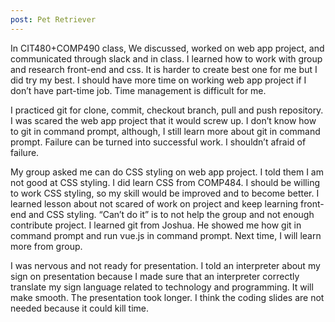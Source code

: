 ```yaml
---
post: Pet Retriever
---
```


In CIT480+COMP490 class, We discussed, worked on web app project, and communicated through slack and in class. I learned how to work with group and research front-end and css. It is harder to create best one for me but I did try my best. I should have more time on working web app project if I don’t have part-time job. Time management is difficult for me. 

I practiced git for clone, commit, checkout branch, pull and push repository. I was scared the web app project that it would screw up. I don’t know how to git in command prompt, although, I still learn more about git in command prompt. Failure can be turned into successful work. I shouldn’t afraid of failure. 

My group asked me can do CSS styling on web app project. I told them I am not good at CSS styling. I did learn CSS from COMP484. I should be willing to work CSS styling, so my skill would be improved and to become better. I learned lesson about not scared of work on project and keep learning front-end and CSS styling. “Can’t do it” is to not help the group and not enough contribute project. I learned git from Joshua. He showed me how git in command prompt and run vue.js in command prompt. Next time, I will learn more from group. 

I was nervous and not ready for presentation. I told an interpreter about my sign on presentation because I made sure that an interpreter correctly translate my sign language related to technology and programming. It will make smooth. The presentation took longer. I think the coding slides are not needed because it could kill time. 
